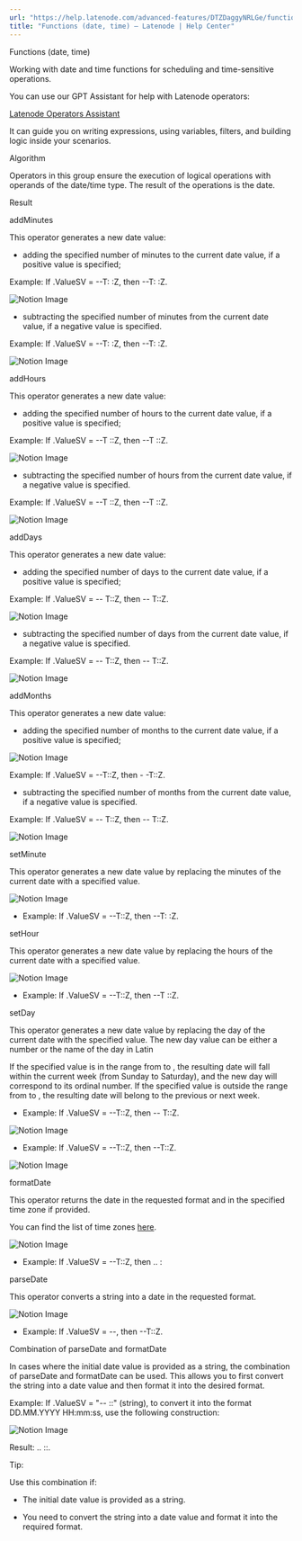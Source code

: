 ```yaml
---
url: "https://help.latenode.com/advanced-features/DTZDaggyNRLGe/functions-date-time/DTZDaggXRqzgoSX"
title: "Functions (date, time) – Latenode | Help Center"
---
```


 Functions (date, time)

Working with date and time functions for scheduling and time-sensitive operations.




You can use our GPT Assistant for help with Latenode operators:

 [Latenode Operators Assistant](https://chatgpt.com/g/g-dcbebf-latenode-operators-assistant)

It can guide you on writing expressions, using variables, filters, and building logic inside your scenarios.

 Algorithm

Operators in this group ensure the execution of logical operations with operands of the date/time type. The result of the operations is the date.

 Result

 addMinutes

This operator generates a new date value:

- adding the specified number of minutes to the current date value, if a positive value is specified;

Example: If .ValueSV = --T: :Z, then --T: :Z.

![Notion Image](https://www.notion.so/image/https%A%F%Fprod-files-secure.s.us-west-.amazonaws.com%Ffbefde--fff--dca%Fa-d---cafbab%FUntitled.png?table=block&id=d-a-fe-b-cfdb&cache=v)

- subtracting the specified number of minutes from the current date value, if a negative value is specified.

Example: If .ValueSV = --T: :Z, then --T: :Z.

![Notion Image](https://www.notion.so/image/https%A%F%Fprod-files-secure.s.us-west-.amazonaws.com%Ffbefde--fff--dca%Fcdabde-d-ec--fefc%FUntitled.png?table=block&id=d-a--bb-ebae&cache=v)

 addHours

This operator generates a new date value:

- adding the specified number of hours to the current date value, if a positive value is specified;

Example: If .ValueSV = --T ::Z, then --T ::Z.

![Notion Image](https://www.notion.so/image/https%A%F%Fprod-files-secure.s.us-west-.amazonaws.com%Ffbefde--fff--dca%Fcdc--ca-abc-cdabeb%FUntitled.png?table=block&id=d-a--b-eecee&cache=v)

- subtracting the specified number of hours from the current date value, if a negative value is specified.

Example: If .ValueSV = --T ::Z, then --T ::Z.

![Notion Image](https://www.notion.so/image/https%A%F%Fprod-files-secure.s.us-west-.amazonaws.com%Ffbefde--fff--dca%Fe-ac-b-ab-ecdd%FUntitled.png?table=block&id=d-a--fe-ebbadde&cache=v)

 addDays

This operator generates a new date value:

- adding the specified number of days to the current date value, if a positive value is specified;

Example: If .ValueSV = --  T::Z, then --  T::Z.

![Notion Image](https://www.notion.so/image/https%A%F%Fprod-files-secure.s.us-west-.amazonaws.com%Ffbefde--fff--dca%Fafc-fe-f-a-afe%FUntitled.png?table=block&id=d-a--bc-cdeec&cache=v)

- subtracting the specified number of days from the current date value, if a negative value is specified.

Example: If .ValueSV = -- T::Z, then -- T::Z.

![Notion Image](https://www.notion.so/image/https%A%F%Fprod-files-secure.s.us-west-.amazonaws.com%Ffbefde--fff--dca%F-cfd-ea-bf-cf%FUntitled.png?table=block&id=d-a--bb-cfbdaf&cache=v)

 addMonths

This operator generates a new date value:

- adding the specified number of months to the current date value, if a positive value is specified;

![Notion Image](https://www.notion.so/image/https%A%F%Fprod-files-secure.s.us-west-.amazonaws.com%Ffbefde--fff--dca%Fcdadebe-e--d-dfdccfae%FUntitled.png?table=block&id=d-a--bac-dfbe&cache=v)

Example: If .ValueSV = --T::Z, then - -T::Z.

- subtracting the specified number of months from the current date value, if a negative value is specified.

Example: If .ValueSV = -- T::Z, then -- T::Z.

![Notion Image](https://www.notion.so/image/https%A%F%Fprod-files-secure.s.us-west-.amazonaws.com%Ffbefde--fff--dca%Fedea-ac-c-a-dafa%FUntitled.png?table=block&id=d-a-f-a-cfcdaaea&cache=v)

 setMinute

This operator generates a new date value by replacing the minutes of the current date with a specified value.

![Notion Image](https://www.notion.so/image/https%A%F%Fprod-files-secure.s.us-west-.amazonaws.com%Fccfdb-c-b-b-fdeccfd%Fda-c-d-a-cffdefe%FUntitled.png?table=block&id=d-a-d-eba-cdbcb&cache=v)

- Example: If .ValueSV = --T::Z, then --T: :Z.

 setHour

This operator generates a new date value by replacing the hours of the current date with a specified value.

![Notion Image](https://www.notion.so/image/https%A%F%Fprod-files-secure.s.us-west-.amazonaws.com%Fccfdb-c-b-b-fdeccfd%Fadcdac-bb-e--abaf%FUntitled.png?table=block&id=d-a-ab--ebebde&cache=v)

- Example: If .ValueSV = --T::Z, then --T ::Z.

 setDay

This operator generates a new date value by replacing the day of the current date with the specified value. The new day value can be either a number or the name of the day in Latin



If the specified value is in the range from  to , the resulting date will fall within the current week (from Sunday to Saturday), and the new day will correspond to its ordinal number. If the specified value is outside the range from  to , the resulting date will belong to the previous or next week.

- Example: If .ValueSV = --T::Z, then --  T::Z.

![Notion Image](https://www.notion.so/image/https%A%F%Fprod-files-secure.s.us-west-.amazonaws.com%Fccfdb-c-b-b-fdeccfd%Fcad-ea-c-cb-adafacee%FUntitled.png?table=block&id=d-a--bf-efafe&cache=v)

- Example: If .ValueSV = --T::Z, then --T::Z.

![Notion Image](https://www.notion.so/image/https%A%F%Fprod-files-secure.s.us-west-.amazonaws.com%Fccfdb-c-b-b-fdeccfd%Fbeca-aa-e-c-fbadec%FUntitled.png?table=block&id=d-a-e-bfd-dfabb&cache=v)

 formatDate

This operator returns the date in the requested format and in the specified time zone if provided.



You can find the list of time zones [here](https://en.wikipedia.org/wiki/List_of_tz_database_time_zonesList).

![Notion Image](https://www.notion.so/image/https%A%F%Fprod-files-secure.s.us-west-.amazonaws.com%Ffbefde--fff--dca%Fbab-ee-bf-df-bacbad%FUntitled.png?table=block&id=d-a-f-abe-feabeabb&cache=v)

- Example: If .ValueSV = --T::Z, then .. :

 parseDate

This operator converts a string into a date in the requested format.

![Notion Image](https://www.notion.so/image/https%A%F%Fprod-files-secure.s.us-west-.amazonaws.com%Fccfdb-c-b-b-fdeccfd%Fde-f-f-bc-dadafa%FUntitled.png?table=block&id=d-a-b-c-eaadafbfa&cache=v)

- Example: If .ValueSV = --, then --T::Z.

 Combination of parseDate and formatDate

In cases where the initial date value is provided as a string, the combination of parseDate and formatDate can be used. This allows you to first convert the string into a date value and then format it into the desired format.

Example: If .ValueSV = "-- ::" (string), to convert it into the format DD.MM.YYYY HH:mm:ss, use the following construction:

![Notion Image](https://www.notion.so/image/https%A%F%Fprod-files-secure.s.us-west-.amazonaws.com%Ffbefde--fff--dca%Ffda-dcc-c-bc-bbd%Fimage.png?table=block&id=d-a-b-d-deaeef&cache=v)

Result: .. ::.

Tip:

Use this combination if:

- The initial date value is provided as a string.

- You need to convert the string into a date value and format it into the required format.